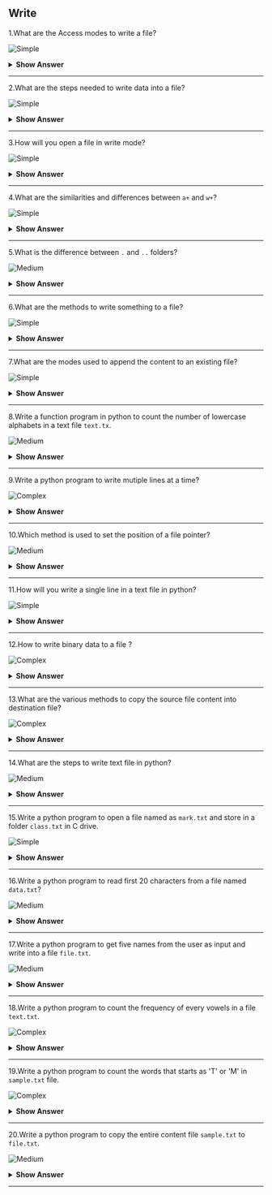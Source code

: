 ## Write

1.What are the Access modes to write a file?

![Simple](https://raw.githubusercontent.com/revaturelabs/interviewquestions/aef8eff919a3b083089641381ed9a9101ed21fba/ComplexityTags/simple%20(2).svg)

<details markdown="1"><summary><b>Show Answer</b></summary>
  <blockquote markdown="1">

- Whenever a text has to be written to a file, we've to open to get in to one of the specified access modes. We will open the file to browse, write or append and sometimes to do multiple operations on a file.

 1.`w` - This mode is used to open a file for writing.

 2.`w+` - Open a file for both reading and writing

 3.`wb` - This is used to open a binary file for writing.

 4.`a` - Used to open a file for writing

 5.`a+` - Opens a file for both reading and appending.
    
 </blockquote>

</details>

---

2.What are the steps needed to write data into a file?

![Simple](https://raw.githubusercontent.com/revaturelabs/interviewquestions/aef8eff919a3b083089641381ed9a9101ed21fba/ComplexityTags/simple%20(2).svg)

<details markdown="1"><summary><b>Show Answer</b></summary>
  <blockquote markdown="1">

 1.Find the path of the file.

 2.Open file in write mode.

 3.Write the content into a file.

 4.Close file after completing the write operation.

 5.Append the content at the end of the file.
    

</details>

---

3.How will you open a file in write mode?

![Simple](https://raw.githubusercontent.com/revaturelabs/interviewquestions/aef8eff919a3b083089641381ed9a9101ed21fba/ComplexityTags/simple%20(2).svg)

<details markdown="1"><summary><b>Show Answer</b></summary>

> - First open the `.txt` file.
> - Enter the data into the file(.txt)
> - Close the file.

```python
f=open('file.txt','w')
f.write('Python is interpreted language')
f.close()
```

> - The above code opens a file in write mode, rewrites the file and then it contains "Python is interpreted language".

</details>

---

4.What are the similarities and differences between `a+` and `w+`?

![Simple](https://raw.githubusercontent.com/revaturelabs/interviewquestions/aef8eff919a3b083089641381ed9a9101ed21fba/ComplexityTags/simple%20(2).svg)

<details markdown="1"><summary><b>Show Answer</b></summary>

> - **Similarity**: In both the modes, we can do read and write operations.
> - **Difference**: In `w+` mode, file will be truncated(previous data is lost) while in a+ mode,file's existing data will not be deleted and new data will be added at the end of the file.
  
</details>

---

5.What is the difference between  `.` and `..` folders?

![Medium](https://raw.githubusercontent.com/revaturelabs/interviewquestions/aef8eff919a3b083089641381ed9a9101ed21fba/ComplexityTags/Medium%20(2).svg)
<details markdown="1"><summary><b>Show Answer</b></summary>

> - In python, the `.` folder is the current folder.
> - In python, the `..` is the parent folder.
  
</details>

---

6.What are the methods to write something to a file?

![Simple](https://raw.githubusercontent.com/revaturelabs/interviewquestions/aef8eff919a3b083089641381ed9a9101ed21fba/ComplexityTags/simple%20(2).svg)

<details markdown="1"><summary><b>Show Answer</b></summary>
  <blockquote markdown="1">

 In python, we have two types of methods to write to a file:

 1.`Write(s)`: This method is used to write a string 's' to the stream and it will return the number of characters written.

 2.`writelines(lines)`: This method writes a list of lines into the stream and each line must have a seperator at the end of it.
    
    </blockquote>

</details>

---

7.What are the modes used to append the content to an existing file?

![Simple](https://raw.githubusercontent.com/revaturelabs/interviewquestions/aef8eff919a3b083089641381ed9a9101ed21fba/ComplexityTags/simple%20(2).svg)

<details markdown="1"><summary><b>Show Answer</b></summary>

> `a` or `a+` modes are used to append the content at the end of the existing file using the `open()` method.

```python
f=open('C:\file.txt','a')
f.write("Welcome!")
f.close()
```

```python
# reading a file
f=open('C:\file.txt','r')
f.read()
f.close()
```

</details>

---

8.Write a function program in python to count the number of lowercase alphabets in a text file `text.tx`.

![Medium](https://raw.githubusercontent.com/revaturelabs/interviewquestions/aef8eff919a3b083089641381ed9a9101ed21fba/ComplexityTags/Medium%20(2).svg)

<details markdown="1"><summary><b>Show Answer</b></summary>

> Consider an `text.txt` file.

```python
def countlower():
    f=open("text.txt","r")
    d=f.read()
    c=0
    for i in d:
        if i.islower():
            c=c+1
    print("Total number of lowercase in text file",c)
countlower()
```

</details>

---

9.Write a python program to write mutiple lines at a time?

![Complex](https://github.com/revaturelabs/interviewquestions/blob/dev/ComplexityTags/Complex%20(2).svg)

<details markdown="1"><summary><b>Show Answer</b></summary>
  <blockquote markdown="1">

- In python, we have `writelines()` method to save the contents of a list object in a file.

```python
a=["Hello World.\n","welcome to International Airport.\n"]
f=open("C:\text.txt","w")
f.writelines(a)
f.close()
```
</blockquote>
</details>

---

10.Which method is used to set the position of a file pointer?

![Medium](https://raw.githubusercontent.com/revaturelabs/interviewquestions/aef8eff919a3b083089641381ed9a9101ed21fba/ComplexityTags/Medium%20(2).svg)

<details markdown="1"><summary><b>Show Answer</b></summary>
  <blockquote markdown="1">

 - `seek()` method is used to set the position of file pointer.
 - A file pointer denotes the position of the file contents to be read or written.The file handler is called as a file pointer.
 - `tell()` method is used to return the current position of a file pointer.
    
    </blockquote>
  
</details>

---

11.How will you write a single line in a text file in python?

![Simple](https://raw.githubusercontent.com/revaturelabs/interviewquestions/aef8eff919a3b083089641381ed9a9101ed21fba/ComplexityTags/simple%20(2).svg)

<details markdown="1"><summary><b>Show Answer</b></summary>
  <blockquote markdown="1">

- We can use `write()` function to write a single line to a file.

```python
file=open('myfile','w')
file.write('Hello World!\n')
file.close()
```

 
</details>

---

12.How to write binary data to a file ?

![Complex](https://github.com/revaturelabs/interviewquestions/blob/dev/ComplexityTags/Complex%20(2).svg)
<details markdown="1"><summary><b>Show Answer</b></summary>
  <blockquote markdown="1">

- "Binary" files are any files for which the format is not created for readable characters. Binary files will range from image files like JPEGs or GIFs, audio files like MP3s or binary document formats like Word or PDF. In python, default files are opened in text mode. To open files in binary mode, after specifying a mode, add `b` to that.

**Example**:

```python
file=open('file.txt','w+b')
byte_arr=[125,34,240,0,100]
binary_format=bytearray(byte_arr)
a=file.write(binary_format)
print(a)
file.close()
```

**Output**:

5

 </blockquote>   
</details>

---

13.What are the various methods to copy the source file content into destination file?

![Complex](https://github.com/revaturelabs/interviewquestions/blob/dev/ComplexityTags/Complex%20(2).svg)

<details markdown="1"><summary><b>Show Answer</b></summary>
  <blockquote markdown="1">

 - `shutil.copyfileobj()`:Used to copy the file object from source code to destination code.
 - `shutil.copyfile()`: Used to copy the contents from one file to another file.
 - `shutil.copy()`:Copy the content from source file to destination file along with the metadata.
 - `shutil.copy2()`:Copy data,timestamps of the supply file to the destination.
    
</blockquote>
  
</details>

---

14.What are the steps to write text file in python?

![Medium](https://raw.githubusercontent.com/revaturelabs/interviewquestions/aef8eff919a3b083089641381ed9a9101ed21fba/ComplexityTags/Medium%20(2).svg)

<details markdown="1"><summary><b>Show Answer</b></summary>
  <blockquote markdown="1">

There are four steps to write text file in python,
 - Open the `text file("text.txt")`
 - Write a text file.
 - Append a text file.
 - Finally, we need to close a text file.

    </blockquote>
</details>

---

15.Write a python program to open a file named as `mark.txt` and store in a folder `class.txt` in C drive.

![Simple](https://raw.githubusercontent.com/revaturelabs/interviewquestions/aef8eff919a3b083089641381ed9a9101ed21fba/ComplexityTags/simple%20(2).svg)

<details markdown="1"><summary><b>Show Answer</b></summary>

```python
file=open("C:\\class\\mark.txt")
```

**OR**

```python
file=open("C:\class\mark.txt")
```

</details>

---

16.Write a python program to read first 20 characters from a file named `data.txt`?

![Medium](https://raw.githubusercontent.com/revaturelabs/interviewquestions/aef8eff919a3b083089641381ed9a9101ed21fba/ComplexityTags/Medium%20(2).svg)

<details markdown="1"><summary><b>Show Answer</b></summary>

```python
f=open("data.txt","r")
data=f.read(20)
print(data)
```
</details>

---

17.Write a python program to get five names from the user as input and write into a file `file.txt`.

![Medium](https://raw.githubusercontent.com/revaturelabs/interviewquestions/aef8eff919a3b083089641381ed9a9101ed21fba/ComplexityTags/Medium%20(2).svg)

<details markdown="1"><summary><b>Show Answer</b></summary>

```python
f = open("file.txt","w")
for i in range(5):
   n = input("Enter name")
   f.write(n)
f.close()
```
</details>

---

18.Write a python program to count the frequency of every vowels in a file `text.txt`.

![Complex](https://github.com/revaturelabs/interviewquestions/blob/dev/ComplexityTags/Complex%20(2).svg)

<details markdown="1"><summary><b>Show Answer</b></summary>

```python
f = open("text.txt", "r")
d = f.read()
va=ve=vo=vu=vi=0
for i in d:
     if i=='a' or i=='A':
         va=va+1
     if i=='e' or i=='E':
         ve=ve+1
     if i=='i' or i=='I':
         vi=vi+1
     if i=='o' or i=='O':
         vo=vo+1
     if i=='u' or i=='U':
         vu=vu+1
print("Freq of vowel \"a\" is", va)
print("Freq of vowel \"e\" is", ve)
print("Freq of vowel \"i\" is", vi)
print("Freq of vowel \"o\" is", vo)
print("Freq of vowel \"u\" is", vu)
```

</details>

---

19.Write a python program to count the words that starts as 'T' or 'M' in `sample.txt` file.

![Complex](https://github.com/revaturelabs/interviewquestions/blob/dev/ComplexityTags/Complex%20(2).svg)

<details markdown="1"><summary><b>Show Answer</b></summary>

```python
file=open("sample.txt", "r")
d=file.readlines()
c=0
for i in d:
     if i[0] == 'M' or i[0] == 'T':
        c=c+1
print("Total lines are :", c)

```

</details>

---

20.Write a python program to copy the entire content file `sample.txt` to `file.txt`.

![Medium](https://raw.githubusercontent.com/revaturelabs/interviewquestions/aef8eff919a3b083089641381ed9a9101ed21fba/ComplexityTags/Medium%20(2).svg)

<details markdown="1"><summary><b>Show Answer</b></summary>
  
> First, read the content from one file and write to another file.
We want to copy the entire file content to another text file. 
  
```python
f = open("file.txt", "r")
f1 = open("sample.txt", "w")
d = f.read()
f1.write(d)
f.close()
f1.close()
```

</details>

---

